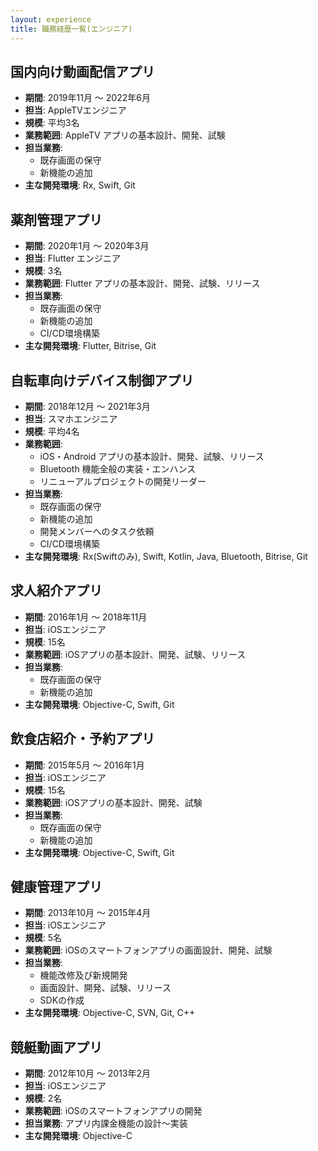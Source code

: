 ```yaml
---
layout: experience
title: 職務経歴一覧(エンジニア)
---
```



## 国内向け動画配信アプリ
- **期間**: 2019年11月 〜 2022年6月
- **担当**: AppleTVエンジニア
- **規模**: 平均3名
- **業務範囲**: AppleTV アプリの基本設計、開発、試験
- **担当業務**:
  - 既存画面の保守
  - 新機能の追加
- **主な開発環境**: Rx, Swift, Git

## 薬剤管理アプリ
- **期間**: 2020年1月 〜 2020年3月
- **担当**: Flutter エンジニア
- **規模**: 3名
- **業務範囲**: Flutter アプリの基本設計、開発、試験、リリース
- **担当業務**:
  - 既存画面の保守
  - 新機能の追加
  - CI/CD環境構築
- **主な開発環境**: Flutter, Bitrise, Git

## 自転車向けデバイス制御アプリ
- **期間**: 2018年12月 〜 2021年3月
- **担当**: スマホエンジニア
- **規模**: 平均4名
- **業務範囲**: 
  - iOS・Android アプリの基本設計、開発、試験、リリース
  - Bluetooth 機能全般の実装・エンハンス
  - リニューアルプロジェクトの開発リーダー
- **担当業務**:
  - 既存画面の保守
  - 新機能の追加
  - 開発メンバーへのタスク依頼
  - CI/CD環境構築
- **主な開発環境**: Rx(Swiftのみ), Swift, Kotlin, Java, Bluetooth, Bitrise, Git

## 求人紹介アプリ
- **期間**: 2016年1月 〜 2018年11月
- **担当**: iOSエンジニア
- **規模**: 15名
- **業務範囲**: iOSアプリの基本設計、開発、試験、リリース
- **担当業務**:
  - 既存画面の保守
  - 新機能の追加
- **主な開発環境**: Objective-C, Swift, Git

## 飲食店紹介・予約アプリ
- **期間**: 2015年5月 〜 2016年1月
- **担当**: iOSエンジニア
- **規模**: 15名
- **業務範囲**: iOSアプリの基本設計、開発、試験
- **担当業務**:
  - 既存画面の保守
  - 新機能の追加
- **主な開発環境**: Objective-C, Swift, Git

## 健康管理アプリ
- **期間**: 2013年10月 〜 2015年4月
- **担当**: iOSエンジニア
- **規模**: 5名
- **業務範囲**: iOSのスマートフォンアプリの画面設計、開発、試験
- **担当業務**:
  - 機能改修及び新規開発
  - 画面設計、開発、試験、リリース
  - SDKの作成
- **主な開発環境**: Objective-C, SVN, Git, C++

## 競艇動画アプリ
- **期間**: 2012年10月 〜 2013年2月
- **担当**: iOSエンジニア
- **規模**: 2名
- **業務範囲**: iOSのスマートフォンアプリの開発
- **担当業務**: アプリ内課金機能の設計〜実装
- **主な開発環境**: Objective-C
